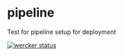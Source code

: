 # pipeline
Test for pipeline setup for deployment

[![wercker status](https://app.wercker.com/status/693d57f5b070a3bff56acefe706c1a6d/s/ "wercker status")](https://app.wercker.com/project/byKey/693d57f5b070a3bff56acefe706c1a6d)
